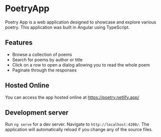 # PoetryApp

Poetry App is a web application designed to showcase and explore various poetry. This application was built in Angular using TypeScript.

## Features

- Browse a collection of poems
- Search for poems by author or title
- Click on a row to open a dialog allowing you to read the whole poem
- Paginate through the responses

## Hosted Online

You can access the app hosted online at https://poetry.netlify.app/

## Development server

Run `ng serve` for a dev server. Navigate to `http://localhost:4200/`. The application will automatically reload if you change any of the source files.
